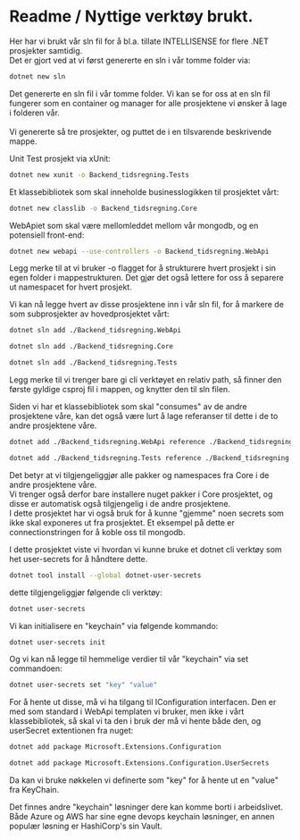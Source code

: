 # Readme / Nyttige verktøy brukt.


Her har vi brukt vår sln fil for å bl.a. tillate INTELLISENSE for flere .NET prosjekter samtidig. <br>
Det er gjort ved at vi først genererte en sln i vår tomme folder via:

```bash
dotnet new sln
```

Det genererte en sln fil i vår tomme folder. Vi kan se for oss at en sln fil fungerer som en container og manager for alle prosjektene vi ønsker å lage i folderen vår. <br>
<br>
Vi genererte så tre prosjekter, og puttet de i en tilsvarende beskrivende mappe.<br>

Unit Test prosjekt via xUnit:

```bash
dotnet new xunit -o Backend_tidsregning.Tests
```

Et klassebibliotek som skal inneholde businesslogikken til prosjektet vårt:

```bash
dotnet new classlib -o Backend_tidsregning.Core
```

WebApiet som skal være mellomleddet mellom vår mongodb, og en potensiell front-end:

```bash
dotnet new webapi --use-controllers -o Backend_tidsregning.WebApi
```

Legg merke til at vi bruker -o flagget for å strukturere hvert prosjekt i sin egen folder i mappestrukturen. Det gjør det også lettere for oss å separere ut namespacet for hvert prosjekt. <br>

Vi kan nå legge hvert av disse prosjektene inn i vår sln fil, for å markere de som subprosjekter av hovedprosjektet vårt:

```bash
dotnet sln add ./Backend_tidsregning.WebApi

dotnet sln add ./Backend_tidsregning.Core

dotnet sln add ./Backend_tidsregning.Tests
```

Legg merke til vi trenger bare gi cli verktøyet en relativ path, så finner den første gyldige csproj fil i mappen, og knytter den til sln filen. 

Siden vi har et klassebibliotek som skal "consumes" av de andre prosjektene våre, kan det også være lurt å lage referanser til dette i de to andre prosjektene våre.

```bash
dotnet add ./Backend_tidsregning.WebApi reference ./Backend_tidsregning.Core

dotnet add ./Backend_tidsregning.Tests reference ./Backend_tidsregning.Core
```

Det betyr at vi tilgjengeliggjør alle pakker og namespaces fra Core i de andre prosjektene våre. 
<br>
Vi trenger også derfor bare installere nuget pakker i Core prosjektet, og disse er automatisk også tilgjengelig i de andre prosjektene. 
<br>
I dette prosjektet har vi også bruk for å kunne "gjemme" noen secrets som ikke skal exponeres ut fra prosjektet. Et eksempel på dette er connectionstringen for å koble oss til mongodb.<br>

I dette prosjektet viste vi hvordan vi kunne bruke et dotnet cli verktøy som het user-secrets for å håndtere dette. <br>

```bash
dotnet tool install --global dotnet-user-secrets
```

dette tilgjengeliggjør følgende cli verktøy:

```bash
dotnet user-secrets
```

Vi kan initialisere en "keychain" via følgende kommando:

```bash
dotnet user-secrets init
```

Og vi kan nå legge til hemmelige verdier til vår "keychain" via set commandoen:


```bash
dotnet user-secrets set "key" "value"
```

For å hente ut disse, må vi ha tilgang til IConfiguration interfacen. Den er med som standard i WebApi templaten vi bruker, men ikke i vårt klassebibliotek, så skal vi ta den i bruk der må vi hente både den, og userSecret extentionen fra nuget:

```bash
dotnet add package Microsoft.Extensions.Configuration

dotnet add package Microsoft.Extensions.Configuration.UserSecrets
```

Da kan vi bruke nøkkelen vi definerte som "key" for å hente ut en "value" fra KeyChain. 

Det finnes andre "keychain" løsninger dere kan komme borti i arbeidslivet. Både Azure og AWS har sine egne devops keychain løsninger, en annen populær løsning er HashiCorp's sin Vault.
